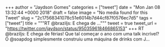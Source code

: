 
+++
author = "Jaydson Gomes"
categories = ["tweet"]
date = "Mon Jan 08 13:32:44 +0000 2018"
draft = false
image = "No media found for this Tweet"
slug = "2c17568341078c51e6014b7d44cf87f0576ec7d5"
tags = ["tweet"]
title = """RT @braziljs: E chega de ..."""
tweet = true
tweet_url = "https://twitter.com/jaydson/status/950359618466865153"
+++
RT @braziljs: E chega de férias! Que tal começar o ano com uma talk incrível?
O @soapdog simplesmente construiu uma máquina de drinks com J…
